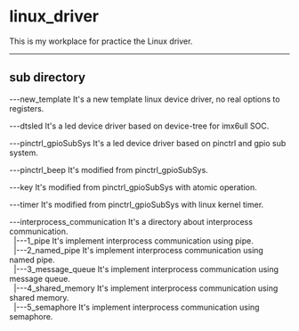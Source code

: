 # linux_driver
This is my workplace for practice the Linux driver.

***  

## sub directory

---new_template It's a new template linux device driver, no real options to registers.  

---dtsled	It's a led device driver based on device-tree for imx6ull SOC.  

---pinctrl_gpioSubSys It's a led device driver based on pinctrl and gpio sub system.  

---pinctrl_beep It's modified from pinctrl_gpioSubSys.  

---key		It's modified from pinctrl_gpioSubSys with atomic operation.

---timer	It's modified from pinctrl_gpioSubSys with linux kernel timer.  

---interprocess_communication	It's a directory about interprocess communication.  
&nbsp;&nbsp;|---1_pipe	It's implement interprocess communication using pipe.  
&nbsp;&nbsp;|---2_named_pipe	It's implement interprocess communication using named pipe.  
&nbsp;&nbsp;|---3_message_queue	It's implement interprocess communication using message queue.  
&nbsp;&nbsp;|---4_shared_memory It's implement interprocess communication using shared memory.  
&nbsp;&nbsp;|---5_semaphore     It's implement interprocess communication using semaphore.  
